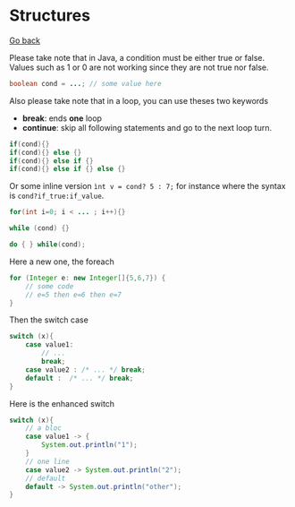 # Structures

[Go back](..)

Please take note that in Java, a condition must be either
true or false. Values such as 1 or 0 are not working since
they are not true nor false.

```java
boolean cond = ...; // some value here
```

Also please take note that in a loop, you can use theses two
keywords

* **break**: ends **one** loop
* **continue**: skip all following statements and go to the next
loop turn.

<div class="sr"></div>

```java
if(cond){}
if(cond){} else {}
if(cond){} else if {}
if(cond){} else if {} else {}
```

Or some inline version ``ìnt v = cond? 5 : 7;`` for instance
where the syntax is ``cond?if_true:if_value``.

<div class="sl"></div>

```java
for(int i=0; i < ... ; i++){}
```

<div class="sr"></div>

```java
while (cond) {}
```

<div class="sl"></div>

```java
do { } while(cond);
```

<div class="sr"></div>

Here a new one, the foreach

```java
for (Integer e: new Integer[]{5,6,7}) {
    // some code
    // e=5 then e=6 then e=7
}
```

<div class="sl"></div>

Then the switch case

```java
switch (x){
    case value1:
        // ...
        break;
    case value2 : /* ... */ break;
    default :  /* ... */ break;
}
```

Here is the enhanced switch

```java
switch (x){
    // a bloc
    case value1 -> {
        System.out.println("1");
    }
    // one line
    case value2 -> System.out.println("2");
    // default
    default -> System.out.println("other");
}
```